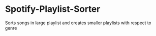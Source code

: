 ﻿# Spotify-Playlist-Sorter
Sorts songs in large playlist and creates smaller playlists with respect to genre
